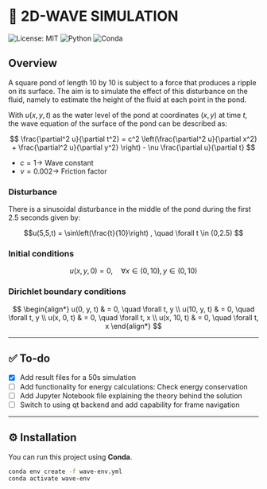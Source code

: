 # 🌊 2D-WAVE SIMULATION

![License: MIT](https://img.shields.io/badge/License-MIT-yellow.svg) ![Python](https://img.shields.io/badge/python-3.13-blue.svg) ![Conda](https://img.shields.io/badge/conda-ready-brightgreen.svg)

## Overview

A square pond of length 10 by 10 is subject to a force that produces a ripple on its surface. The aim is to simulate the effect of this disturbance on the fluid, namely to estimate the height of the fluid at each point in the pond.

With $u(x, y, t)$ as the water level of the pond at coordinates $(x, y)$ at time $t$, the wave equation of the surface of the pond can be described as:

$$
\frac{\partial^2 u}{\partial t^2} = c^2 \left(\frac{\partial^2 u}{\partial x^2} +
\frac{\partial^2 u}{\partial y^2} \right) - \nu \frac{\partial u}{\partial t}
$$

- $c = 1 \rightarrow$ Wave constant
- $\nu = 0.002 \rightarrow$ Friction factor

### Disturbance

There is a sinusoidal disturbance in the middle of the pond during the first 2.5 seconds given by:

$$u(5,5,t) = \sin\left(\frac{t}{10}\right) , \quad \forall t \in (0,2.5) $$

### Initial conditions

$$u(x, y, 0) = 0, \quad \forall x \in (0, 10), y \in (0, 10)$$

### Dirichlet boundary conditions

$$
\begin{align*}
    u(0, y, t) &  = 0, \quad \forall t, y \\
    u(10, y, t) & = 0, \quad \forall t, y \\
    u(x, 0, t) &  = 0, \quad \forall t, x \\
    u(x, 10, t) & = 0, \quad \forall t, x
\end{align*}
$$

---

## ✅ To-do

- [x] Add result files for a 50s simulation
- [ ] Add functionality for energy calculations: Check energy conservation
- [ ] Add Jupyter Notebook file explaining the theory behind the solution
- [ ] Switch to using qt backend and add capability for frame navigation

---

## ⚙️ Installation

You can run this project using **Conda**.

```bash
conda env create -f wave-env.yml
conda activate wave-env
```
